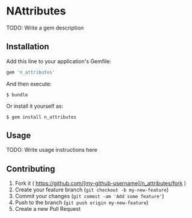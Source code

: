 # NAttributes

TODO: Write a gem description

## Installation

Add this line to your application's Gemfile:

```ruby
gem 'n_attributes'
```

And then execute:

    $ bundle

Or install it yourself as:

    $ gem install n_attributes

## Usage

TODO: Write usage instructions here

## Contributing

1. Fork it ( https://github.com/[my-github-username]/n_attributes/fork )
2. Create your feature branch (`git checkout -b my-new-feature`)
3. Commit your changes (`git commit -am 'Add some feature'`)
4. Push to the branch (`git push origin my-new-feature`)
5. Create a new Pull Request
